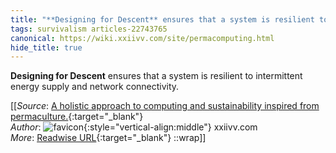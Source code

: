 ```yaml
---
title: "**Designing for Descent** ensures that a system is resilient to ..."
tags: survivalism articles-22743765
canonical: https://wiki.xxiivv.com/site/permacomputing.html
hide_title: true
---
```


**Designing for Descent** ensures that a system is resilient to intermittent energy supply and network connectivity.


[[_Source_: [A holistic approach to computing and sustainability inspired from permaculture.](https://wiki.xxiivv.com/site/permacomputing.html){:target="_blank"}<br>
_Author_: ![favicon](https://s2.googleusercontent.com/s2/favicons?domain=wiki.xxiivv.com){:style="vertical-align:middle"} xxiivv.com<br>
_More_: [Readwise URL](https://readwise.io/open/447038348){:target="_blank"}
::wrap]]